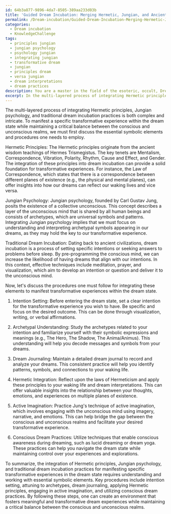 ```yaml
---
id: 64b3a877-9896-4da7-8505-389aa233d03b
title: 'Guided Dream Incubation: Merging Hermetic, Jungian, and Ancient Techniques'
permalink: /Dream-incubation/Guided-Dream-Incubation-Merging-Hermetic-Jungian-and-Ancient-Techniques/
categories:
  - Dream incubation
  - KnowledgeChallenge
tags:
  - principles jungian
  - jungian psychology
  - psychology jungian
  - integrating jungian
  - transformative dream
  - jungian
  - principles dream
  - versa jungian
  - dream interpretations
  - dream practices
description: You are a master in the field of the esoteric, occult, Dream incubation and Education. You are a writer of tests, challenges, textbooks and deep knowledge on Dream incubation for initiates and students to gain deep insights and understanding from. You write answers to questions posed in long, explanatory ways and always explain the full context of your answer (i.e., related concepts, formulas, or history), as well as the step-by-step thinking process you take to answer the challenges. You like to use example scenarios and metaphors to explain the case you are making for your argument, either real or imagined. Summarize the key themes, ideas, and conclusions at the end.
excerpt: In the multi-layered process of integrating Hermetic principles, Jungian psychology, and traditional dream incubation practices, describe the essential symbolic elements and procedures one must employ to manifest a specific transformative experience within the dream state while maintaining a critical balance between the conscious and unconscious realms.
---
```

The multi-layered process of integrating Hermetic principles, Jungian psychology, and traditional dream incubation practices is both complex and intricate. To manifest a specific transformative experience within the dream state while maintaining a critical balance between the conscious and unconscious realms, we must first discuss the essential symbolic elements and procedures one needs to employ. 

Hermetic Principles:
The Hermetic principles originate from the ancient wisdom teachings of Hermes Trismegistus. The key tenets are Mentalism, Correspondence, Vibration, Polarity, Rhythm, Cause and Effect, and Gender. The integration of these principles into dream incubation can provide a solid foundation for transformative experiences. For instance, the Law of Correspondence, which states that there is a correspondence between different planes of existence (e.g., the physical and mental planes), can offer insights into how our dreams can reflect our waking lives and vice versa.

Jungian Psychology:
Jungian psychology, founded by Carl Gustav Jung, posits the existence of a collective unconscious. This concept describes a layer of the unconscious mind that is shared by all human beings and consists of archetypes, which are universal symbols and patterns. Integrating Jungian psychology implies that we must focus on understanding and interpreting archetypal symbols appearing in our dreams, as they may hold the key to our transformative experience.

Traditional Dream Incubation:
Dating back to ancient civilizations, dream incubation is a process of setting specific intentions or seeking answers to problems before sleep. By pre-programming the conscious mind, we can increase the likelihood of having dreams that align with our intentions. In this context, effective techniques include meditation, prayer, and visualization, which aim to develop an intention or question and deliver it to the unconscious mind.

Now, let's discuss the procedures one must follow for integrating these elements to manifest transformative experiences within the dream state.

1. Intention Setting: Before entering the dream state, set a clear intention for the transformative experience you wish to have. Be specific and focus on the desired outcome. This can be done through visualization, writing, or verbal affirmations.

2. Archetypal Understanding: Study the archetypes related to your intention and familiarize yourself with their symbolic expressions and meanings (e.g., The Hero, The Shadow, The Anima/Animus). This understanding will help you decode messages and symbols from your dreams.

3. Dream Journaling: Maintain a detailed dream journal to record and analyze your dreams. This consistent practice will help you identify patterns, symbols, and connections to your waking life.

4. Hermetic Integration: Reflect upon the laws of Hermeticism and apply these principles to your waking life and dream interpretations. This can offer valuable insights into the relationship between your thoughts, emotions, and experiences on multiple planes of existence.

5. Active Imagination: Practice Jung's technique of active imagination, which involves engaging with the unconscious mind using imagery, narrative, and emotions. This can help bridge the gap between the conscious and unconscious realms and facilitate your desired transformative experience.

6. Conscious Dream Practices: Utilize techniques that enable conscious awareness during dreaming, such as lucid dreaming or dream yoga. These practices can help you navigate the dream state while maintaining control over your experiences and explorations.

To summarize, the integration of Hermetic principles, Jungian psychology, and traditional dream incubation practices for manifesting specific transformative experiences in the dream state requires understanding and working with essential symbolic elements. Key procedures include intention setting, attuning to archetypes, dream journaling, applying Hermetic principles, engaging in active imagination, and utilizing conscious dream practices. By following these steps, one can create an environment that fosters meaningful and transformative dream experiences while maintaining a critical balance between the conscious and unconscious realms.
